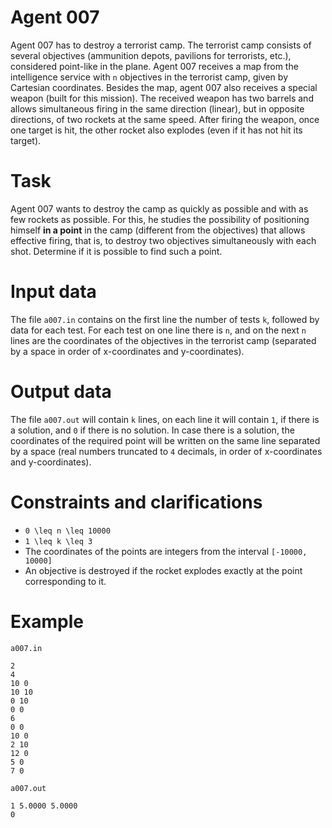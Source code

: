 # Agent 007

Agent 007 has to destroy a terrorist camp. The terrorist camp consists of several objectives (ammunition depots, pavilions for terrorists, etc.), considered point-like in the plane. Agent 007 receives a map from the intelligence service with `n` objectives in the terrorist camp, given by Cartesian coordinates. Besides the map, agent 007 also receives a special weapon (built for this mission). The received weapon has two barrels and allows simultaneous firing in the same direction (linear), but in opposite directions, of two rockets at the same speed. After firing the weapon, once one target is hit, the other rocket also explodes (even if it has not hit its target).

# Task

Agent 007 wants to destroy the camp as quickly as possible and with as few rockets as possible. For this, he studies the possibility of positioning himself **in a point** in the camp (different from the objectives) that allows effective firing, that is, to destroy two objectives simultaneously with each shot. Determine if it is possible to find such a point.

# Input data

The file `a007.in` contains on the first line the number of tests `k`, followed by data for each test. For each test on one line there is `n`, and on the next `n` lines are the coordinates of the objectives in the terrorist camp (separated by a space in order of x-coordinates and y-coordinates).

# Output data

The file `a007.out` will contain `k` lines, on each line it will contain `1`, if there is a solution, and `0` if there is no solution. In case there is a solution, the coordinates of the required point will be written on the same line separated by a space (real numbers truncated to `4` decimals, in order of x-coordinates and y-coordinates).

# Constraints and clarifications

* `0 \leq n \leq 10000`
* `1 \leq k \leq 3`
* The coordinates of the points are integers from the interval `[-10000, 10000]`
* An objective is destroyed if the rocket explodes exactly at the point corresponding to it.

# Example

`a007.in`
```
2
4
10 0
10 10
0 10
0 0
6
0 0
10 0
2 10
12 0
5 0
7 0
```

`a007.out`
```
1 5.0000 5.0000
0
```